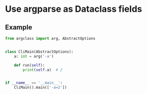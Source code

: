 Use argparse as Dataclass fields
================================

Example
-------

```python
from argclass import arg, AbstractOptions


class CliMain(AbstractOptions):
    a: int = arg('-a')

    def run(self):
        print(self.a)  # 2


if __name__ == '__main__':
    CliMain().main(['-a=2'])
```

